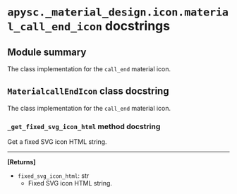 # `apysc._material_design.icon.material_call_end_icon` docstrings

## Module summary

The class implementation for the `call_end` material icon.

## `MaterialcallEndIcon` class docstring

The class implementation for the `call_end` material icon.

### `_get_fixed_svg_icon_html` method docstring

Get a fixed SVG icon HTML string.<hr>

**[Returns]**

- `fixed_svg_icon_html`: str
  - Fixed SVG icon HTML string.